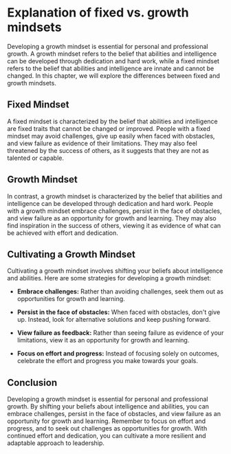# Explanation of fixed vs. growth mindsets

Developing a growth mindset is essential for personal and professional growth. A growth mindset refers to the belief that abilities and intelligence can be developed through dedication and hard work, while a fixed mindset refers to the belief that abilities and intelligence are innate and cannot be changed. In this chapter, we will explore the differences between fixed and growth mindsets.

Fixed Mindset
-------------

A fixed mindset is characterized by the belief that abilities and intelligence are fixed traits that cannot be changed or improved. People with a fixed mindset may avoid challenges, give up easily when faced with obstacles, and view failure as evidence of their limitations. They may also feel threatened by the success of others, as it suggests that they are not as talented or capable.

Growth Mindset
--------------

In contrast, a growth mindset is characterized by the belief that abilities and intelligence can be developed through dedication and hard work. People with a growth mindset embrace challenges, persist in the face of obstacles, and view failure as an opportunity for growth and learning. They may also find inspiration in the success of others, viewing it as evidence of what can be achieved with effort and dedication.

Cultivating a Growth Mindset
----------------------------

Cultivating a growth mindset involves shifting your beliefs about intelligence and abilities. Here are some strategies for developing a growth mindset:

* **Embrace challenges:** Rather than avoiding challenges, seek them out as opportunities for growth and learning.

* **Persist in the face of obstacles:** When faced with obstacles, don't give up. Instead, look for alternative solutions and keep pushing forward.

* **View failure as feedback:** Rather than seeing failure as evidence of your limitations, view it as an opportunity for growth and learning.

* **Focus on effort and progress:** Instead of focusing solely on outcomes, celebrate the effort and progress you make towards your goals.

Conclusion
----------

Developing a growth mindset is essential for personal and professional growth. By shifting your beliefs about intelligence and abilities, you can embrace challenges, persist in the face of obstacles, and view failure as an opportunity for growth and learning. Remember to focus on effort and progress, and to seek out challenges as opportunities for growth. With continued effort and dedication, you can cultivate a more resilient and adaptable approach to leadership.
